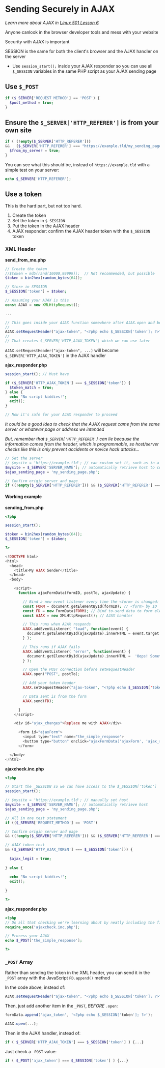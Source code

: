 # Sending Securely in AJAX

*Learn more about AJAX in [Linux 501 Lesson 6](https://github.com/inkVerb/vip/blob/master/501/Lesson-06.md)*

Anyone canlook in the browser developer tools and mess with your website

Security with AJAX is important

SESSION is the same for both the client's browser and the AJAX handler on the server

- Use `session_start();` inside your AJAX responder so you can use all `$_SESSION` variables in the same PHP script as your AJAX sending page

## Use `$_POST`

```php
if ($_SERVER['REQUEST_METHOD'] == 'POST') {
  $post_method = true;
}
```

## Ensure the `$_SERVER['HTTP_REFERER']` is from your own site

```php
if ( (!empty($_SERVER['HTTP_REFERER']))
&&   ($_SERVER['HTTP_REFERER'] === "https://example.tld/my_sending_page.php") ) {
  $from_my_server = true;
} 
```

You can see what this should be, instead of `https://example.tld` with a simple test on your server:

```php
echo $_SERVER['HTTP_REFERER'];
```

## Use a token
This is the hard part, but not too hard.

1. Create the token
2. Set the token in `$_SESSION`
3. Put the token in the AJAX header
4. AJAX responder: confirm the AJAX header token with the `$_SESSION` token

### XML Header

**send_from_me.php**

```php
// Create the token
//$token = md5(rand(10000,99999));  // Not recommended, but possible
$token = bin2hex(random_bytes(64));

// Store in SESSION
$_SESSION['token'] = $token;
```

```js
// Assuming your AJAX is this
const AJAX = new XMLHttpRequest();

...

// This goes inside your AJAX function somewhere after AJAX.open and before AJAX.send
//
AJAX.setRequestHeader("ajax-token", "<?php echo $_SESSION['token']; ?>");
//
// That creates $_SERVER['HTTP_AJAX_TOKEN'] which we can use later
```

`AJAX.setRequestHeader("ajax-token", ...)` will become `$_SERVER['HTTP_AJAX_TOKEN']` in the AJAX handler

**ajax_responder.php**

```php
session_start(); // Must have

if ($_SERVER['HTTP_AJAX_TOKEN'] === $_SESSION['token']) {
  $token_match = true;
} else {
  echo "No script kiddies!";
  exit();
}

// Now it's safe for your AJAX responder to proceed
```

*It could be a good idea to check that the AJAX request came from the same server or whatever page or address we intended*

*But, remember that `$_SERVER['HTTP_REFERER']` can lie because the information comes from the header, which is programmable, so host/server checks like this is only prevent accidents or novice hack attacks...*

```php
// Set the server
// $mysite = 'https://example.tld'; // can custom set it, such as in a config or database
$mysite = $_SERVER['SERVER_NAME']; // automatically retrieve host to confirm origin is from the same web server
$ajax_sending_page = 'my_sending_page.php';

// Confirm origin server and page
if ((!empty($_SERVER['HTTP_REFERER'])) && ($_SERVER['HTTP_REFERER'] === "$mysite/$ajax_sending_page")) {...}
```

#### Working example

**sending_from.php**

```php
<?php

session_start();

$token = bin2hex(random_bytes(64));
$_SESSION['token'] = $token;

?>

<!DOCTYPE html>
<html>
  <head>
    <title>My AJAX Sender</title>
  </head>
  <body>

    <script>
      function ajaxFormData(formID, postTo, ajaxUpdate) {

        // Bind a new event listener every time the <form> is changed:
        const FORM = document.getElementById(formID); // <form> by ID
        const FD = new FormData(FORM); // Bind to-send data to form element
        const AJAX = new XMLHttpRequest(); // AJAX handler

        // This runs when AJAX responds
        AJAX.addEventListener( "load", function(event) {
          document.getElementById(ajaxUpdate).innerHTML = event.target.responseText;
        } );

        // This runs if AJAX fails
        AJAX.addEventListener( "error", function(event) {
          document.getElementById(ajaxUpdate).innerHTML =  'Oops! Something went wrong.';
        } );

        // Open the POST connection before setRequestHeader
        AJAX.open("POST", postTo);

        // Add your token header
        AJAX.setRequestHeader("ajax-token", "<?php echo $_SESSION['token']; ?>");

        // Data sent is from the form
        AJAX.send(FD);

      }
    </script>

    <div id="ajax_changes">Replace me with AJAX</div>

      <form id="ajaxForm">
        <input type="text" name="the_simple_response">
        <button type="button" onclick="ajaxFormData('ajaxForm', 'ajax_responder.php', 'ajax_changes');">Send my Secure AJAX</button>
      </form>

  </body>
</html>
```

**ajaxcheck.inc.php**

```php
<?php

// Start the _SESSION so we can have access to the $_SESSION['token']
session_start();

// $mysite = 'https://example.tld'; // manually set host
$mysite = $_SERVER['SERVER_NAME']; // automatically retrieve host
$ajax_sending_page = 'my_sending_page.php';

// All in one test statement
if (($_SERVER['REQUEST_METHOD'] == 'POST')

// Confirm origin server and page
&& ((!empty($_SERVER['HTTP_REFERER'])) && ($_SERVER['HTTP_REFERER'] === "$mysite/$ajax_sending_page"))

// AJAX token test
&& ($_SERVER['HTTP_AJAX_TOKEN'] === $_SESSION['token'])) {
  
  $ajax_legit = true;
  
} else {
  
  echo "No script kiddies!";
  exit();
  
}

?>
```

**ajax_responder.php**

```php
<?php
// Do all that checking we're learning about by neatly including the file above
require_once('ajaxcheck.inc.php');

// Process your AJAX
echo $_POST['the_simple_response'];

?>
```

### `_POST` Array

Rather than sending the token in the XML header, you can send it in the `_POST` array with the JavaScript `FD.append()` method

In the code above, instead of:

```javascript
AJAX.setRequestHeader("ajax-token", "<?php echo $_SESSION['token']; ?>");
```

Then, just add another item in the `_POST`, *BEFORE* `.open`:

```javascript
formData.append('ajax_token', '<?php echo $_SESSION['token']; ?>');

AJAX.open(...);
```

Then in the AJAX handler, instead of:

```php
if ( $_SERVER['HTTP_AJAX_TOKEN'] === $_SESSION['token'] ) {...}
```

Just check a `_POST` value:

```php
if ( $_POST['ajax_token'] === $_SESSION['token'] ) {...}
```